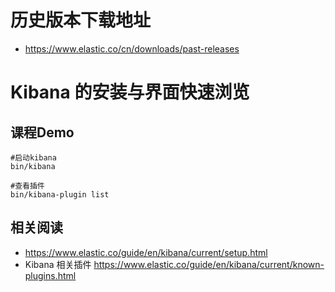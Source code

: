 # 历史版本下载地址
- https://www.elastic.co/cn/downloads/past-releases

# Kibana 的安装与界面快速浏览
## 课程Demo
```
#启动kibana
bin/kibana

#查看插件
bin/kibana-plugin list

```
## 相关阅读
- https://www.elastic.co/guide/en/kibana/current/setup.html
- Kibana 相关插件 https://www.elastic.co/guide/en/kibana/current/known-plugins.html
